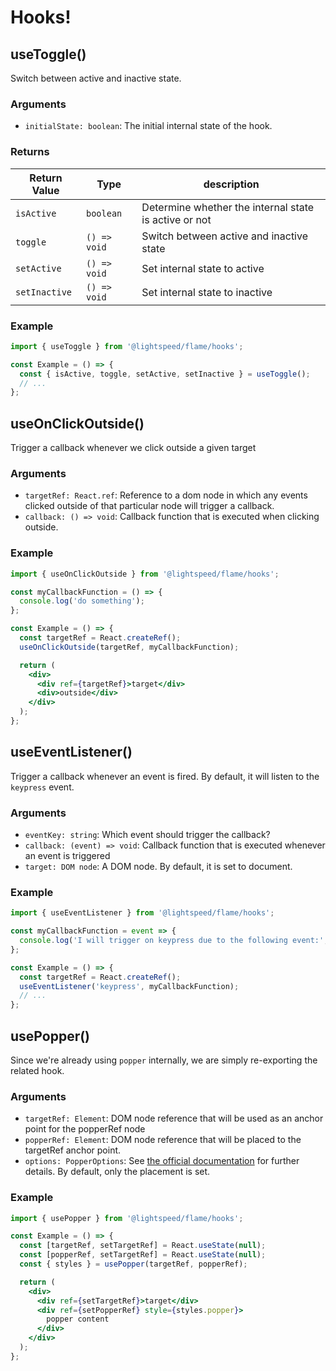 # Hooks!

## useToggle()

Switch between active and inactive state.

### Arguments

- `initialState: boolean`: The initial internal state of the hook.

### Returns

| Return Value  | Type         | description                                           |
| ------------- | ------------ | ----------------------------------------------------- |
| `isActive`    | `boolean`    | Determine whether the internal state is active or not |
| `toggle`      | `() => void` | Switch between active and inactive state              |
| `setActive`   | `() => void` | Set internal state to active                          |
| `setInactive` | `() => void` | Set internal state to inactive                        |

### Example

```jsx
import { useToggle } from '@lightspeed/flame/hooks';

const Example = () => {
  const { isActive, toggle, setActive, setInactive } = useToggle();
  // ...
};
```

## useOnClickOutside()

Trigger a callback whenever we click outside a given target

### Arguments

- `targetRef: React.ref`: Reference to a dom node in which any events clicked outside of that particular node will trigger a callback.
- `callback: () => void`: Callback function that is executed when clicking outside.

### Example

```jsx
import { useOnClickOutside } from '@lightspeed/flame/hooks';

const myCallbackFunction = () => {
  console.log('do something');
};

const Example = () => {
  const targetRef = React.createRef();
  useOnClickOutside(targetRef, myCallbackFunction);

  return (
    <div>
      <div ref={targetRef}>target</div>
      <div>outside</div>
    </div>
  );
};
```

## useEventListener()

Trigger a callback whenever an event is fired. By default, it will listen to the `keypress` event.

### Arguments

- `eventKey: string`: Which event should trigger the callback?
- `callback: (event) => void`: Callback function that is executed whenever an event is triggered
- `target: DOM node`: A DOM node. By default, it is set to document.

### Example

```jsx
import { useEventListener } from '@lightspeed/flame/hooks';

const myCallbackFunction = event => {
  console.log('I will trigger on keypress due to the following event:', event);
};

const Example = () => {
  const targetRef = React.createRef();
  useEventListener('keypress', myCallbackFunction);
  // ...
};
```

## usePopper()

Since we're already using `popper` internally, we are simply re-exporting the related hook.

### Arguments

- `targetRef: Element`: DOM node reference that will be used as an anchor point for the popperRef node
- `popperRef: Element`: DOM node reference that will be placed to the targetRef anchor point.
- `options: PopperOptions`: See [the official documentation](https://popper.js.org/react-popper/) for further details. By default, only the placement is set.

### Example

```jsx
import { usePopper } from '@lightspeed/flame/hooks';

const Example = () => {
  const [targetRef, setTargetRef] = React.useState(null);
  const [popperRef, setTargetRef] = React.useState(null);
  const { styles } = usePopper(targetRef, popperRef);

  return (
    <div>
      <div ref={setTargetRef}>target</div>
      <div ref={setPopperRef} style={styles.popper}>
        popper content
      </div>
    </div>
  );
};
```
